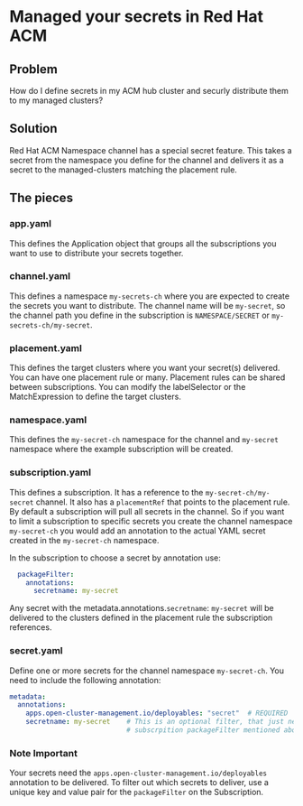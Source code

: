 # Managed your secrets in Red Hat ACM

## Problem
How do I define secrets in my ACM hub cluster and securly distribute them to my managed clusters?

## Solution
Red Hat ACM Namespace channel has a special secret feature.  This takes a secret from the namespace you define for the channel and delivers it as a secret to the managed-clusters matching the placement rule.

## The pieces
### app.yaml
This defines the Application object that groups all the subscriptions you want to use to distribute your secrets together.

### channel.yaml
This defines a namespace `my-secrets-ch` where you are expected to create the secrets you want to distribute.  The channel name will be `my-secret`, so the channel path you define in the subscription is `NAMESPACE/SECRET` or `my-secrets-ch/my-secret`.

### placement.yaml
This defines the target clusters where you want your secret(s) delivered. You can have one placement rule or many.  Placement rules can be shared between subscriptions.  You can modify the labelSelector or the MatchExpression to define the target clusters.

### namespace.yaml
This defines the `my-secret-ch` namespace for the channel and `my-secret` namespace where the example subscription will be created.

### subscription.yaml
This defines a subscription. It has a reference to the `my-secret-ch/my-secret` channel. It also has a `placementRef` that points to the placement rule. By default a subscription will pull all secrets in the channel. So if you want to limit a subscription to specific secrets you create the channel namespace `my-secret-ch` you would add an annotation to the actual YAML secret created in the `my-secret-ch` namespace.

In the subscription to choose a secret by annotation use:
```yaml
  packageFilter:
    annotations:
      secretname: my-secret
```
Any secret with the metadata.annotations.`secretname`: `my-secret` will be delivered to the clusters defined in the placement rule the subscription references. 

### secret.yaml
Define one or more secrets for the channel namespace `my-secret-ch`. You need to include the following annotation: 
```yaml
metadata:
  annotations:
    apps.open-cluster-management.io/deployables: "secret"  # REQUIRED
    secretname: my-secret    # This is an optional filter, that just needs to match the
                             # subscrpition packageFilter mentioned above to select this secret
```

### Note Important
Your secrets need the `apps.open-cluster-management.io/deployables` annotation to be delivered.  To filter out which secrets to deliver, use a unique key and value pair for the `packageFilter` on the Subscription.

